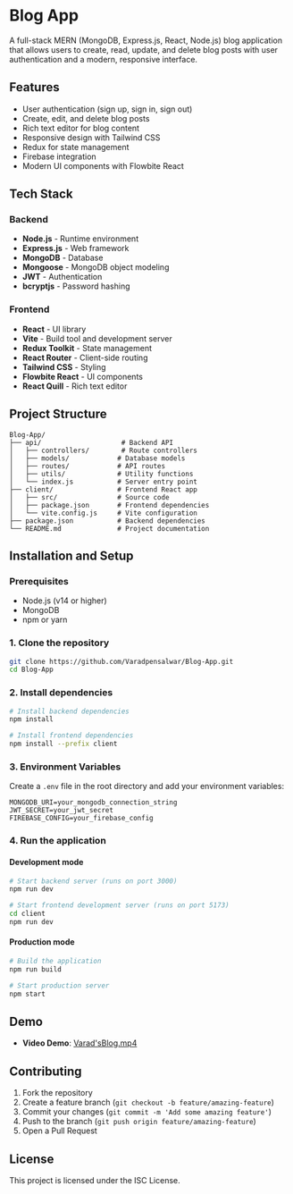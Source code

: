 # Blog App

A full-stack MERN (MongoDB, Express.js, React, Node.js) blog application that allows users to create, read, update, and delete blog posts with user authentication and a modern, responsive interface.

## Features

- User authentication (sign up, sign in, sign out)
- Create, edit, and delete blog posts
- Rich text editor for blog content
- Responsive design with Tailwind CSS
- Redux for state management
- Firebase integration
- Modern UI components with Flowbite React

## Tech Stack

### Backend
- **Node.js** - Runtime environment
- **Express.js** - Web framework
- **MongoDB** - Database
- **Mongoose** - MongoDB object modeling
- **JWT** - Authentication
- **bcryptjs** - Password hashing

### Frontend
- **React** - UI library
- **Vite** - Build tool and development server
- **Redux Toolkit** - State management
- **React Router** - Client-side routing
- **Tailwind CSS** - Styling
- **Flowbite React** - UI components
- **React Quill** - Rich text editor

## Project Structure

```
Blog-App/
├── api/                    # Backend API
│   ├── controllers/        # Route controllers
│   ├── models/            # Database models
│   ├── routes/            # API routes
│   ├── utils/             # Utility functions
│   └── index.js           # Server entry point
├── client/                # Frontend React app
│   ├── src/               # Source code
│   ├── package.json       # Frontend dependencies
│   └── vite.config.js     # Vite configuration
├── package.json           # Backend dependencies
└── README.md              # Project documentation
```

## Installation and Setup

### Prerequisites
- Node.js (v14 or higher)
- MongoDB
- npm or yarn

### 1. Clone the repository
```bash
git clone https://github.com/Varadpensalwar/Blog-App.git
cd Blog-App
```

### 2. Install dependencies
```bash
# Install backend dependencies
npm install

# Install frontend dependencies
npm install --prefix client
```

### 3. Environment Variables
Create a `.env` file in the root directory and add your environment variables:
```env
MONGODB_URI=your_mongodb_connection_string
JWT_SECRET=your_jwt_secret
FIREBASE_CONFIG=your_firebase_config
```

### 4. Run the application

#### Development mode
```bash
# Start backend server (runs on port 3000)
npm run dev

# Start frontend development server (runs on port 5173)
cd client
npm run dev
```

#### Production mode
```bash
# Build the application
npm run build

# Start production server
npm start
```

## Demo

- **Video Demo**: [Varad'sBlog.mp4](./Varad'sBlog.mp4)

## Contributing

1. Fork the repository
2. Create a feature branch (`git checkout -b feature/amazing-feature`)
3. Commit your changes (`git commit -m 'Add some amazing feature'`)
4. Push to the branch (`git push origin feature/amazing-feature`)
5. Open a Pull Request

## License

This project is licensed under the ISC License.
